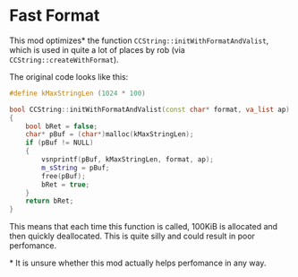 # Fast Format

This mod optimizes\* the function `CCString::initWithFormatAndValist`, which is used in quite a lot of places by rob (via `CCString::createWithFormat`).

The original code looks like this:
```cpp
#define kMaxStringLen (1024 * 100)

bool CCString::initWithFormatAndValist(const char* format, va_list ap)
{
    bool bRet = false;
    char* pBuf = (char*)malloc(kMaxStringLen);
    if (pBuf != NULL)
    {
        vsnprintf(pBuf, kMaxStringLen, format, ap);
        m_sString = pBuf;
        free(pBuf);
        bRet = true;
    }
    return bRet;
}
```

This means that each time this function is called, 100KiB is allocated and then quickly deallocated. This is quite silly and could result in poor perfomance.

\* It is unsure whether this mod actually helps perfomance in any way.